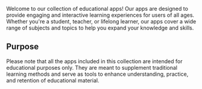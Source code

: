 Welcome to our collection of educational apps! Our apps are designed to provide engaging and interactive learning experiences for users of all ages. Whether you're a student, teacher, or lifelong learner, our apps cover a wide range of subjects and topics to help you expand your knowledge and skills.

## Purpose

Please note that all the apps included in this collection are intended for educational purposes only. They are meant to supplement traditional learning methods and serve as tools to enhance understanding, practice, and retention of educational material.
